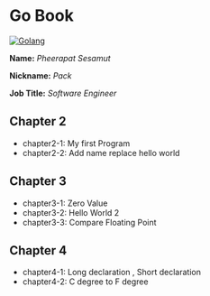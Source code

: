 # Go Book

[![Golang](https://d1q6f0aelx0por.cloudfront.net/product-logos/81630ec2-d253-4eb2-b36c-eb54072cb8d6-golang.png)](https://golang.org/)

**Name:** *Pheerapat Sesamut*

**Nickname:** *Pack*

**Job Title:** *Software Engineer*

## Chapter 2
* chapter2-1: My first Program
* chapter2-2: Add name replace hello world

## Chapter 3
* chapter3-1: Zero Value
* chapter3-2: Hello World 2
* chapter3-3: Compare Floating Point

## Chapter 4
* chapter4-1: Long declaration , Short declaration
* chapter4-2: C degree to F degree